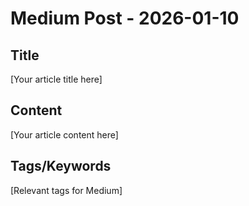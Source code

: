 # Medium Post - 2026-01-10

## Title
[Your article title here]

## Content
[Your article content here]

## Tags/Keywords
[Relevant tags for Medium]
